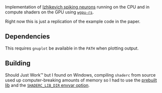 
Implementation of [Izhikevich spiking
neurons](https://www.izhikevich.org/publications/spikes.pdf) running on the CPU
and in compute shaders on the GPU using
[`wgpu-rs`](https://github.com/gfx-rs/wgpu-rs).

Right now this is just a replication of the example code in the paper.

## Dependencies ##

This requires `gnuplot` be available in the `PATH` when plotting output.

## Building ##

Should Just Work™ but I found on Windows, compiling `shaderc` from source
used up computer-breaking amounts of memory so I had to use the
[prebuilt lib](https://github.com/google/shaderc#downloads) and the
[`SHADERC_LIB_DIR` envvar option](https://github.com/google/shaderc-rs#setup).
